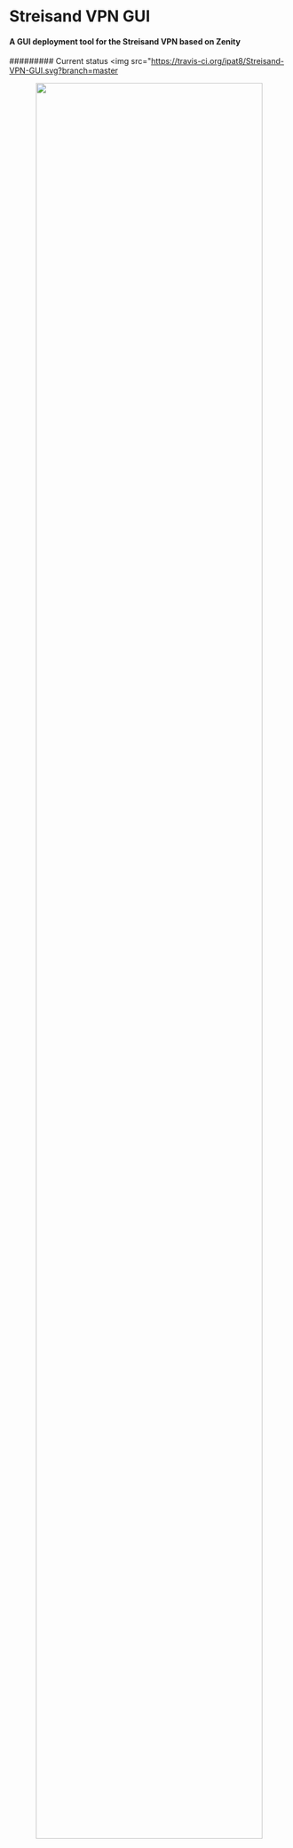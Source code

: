 # Streisand VPN GUI
#### A GUI deployment tool for the Streisand VPN based on Zenity

######### Current status <img src="https://travis-ci.org/ipat8/Streisand-VPN-GUI.svg?branch=master</img>

<p align="center">
<img src="http://i.imgur.com/QGRzNdS.png" width="90%"></img>
</p>
